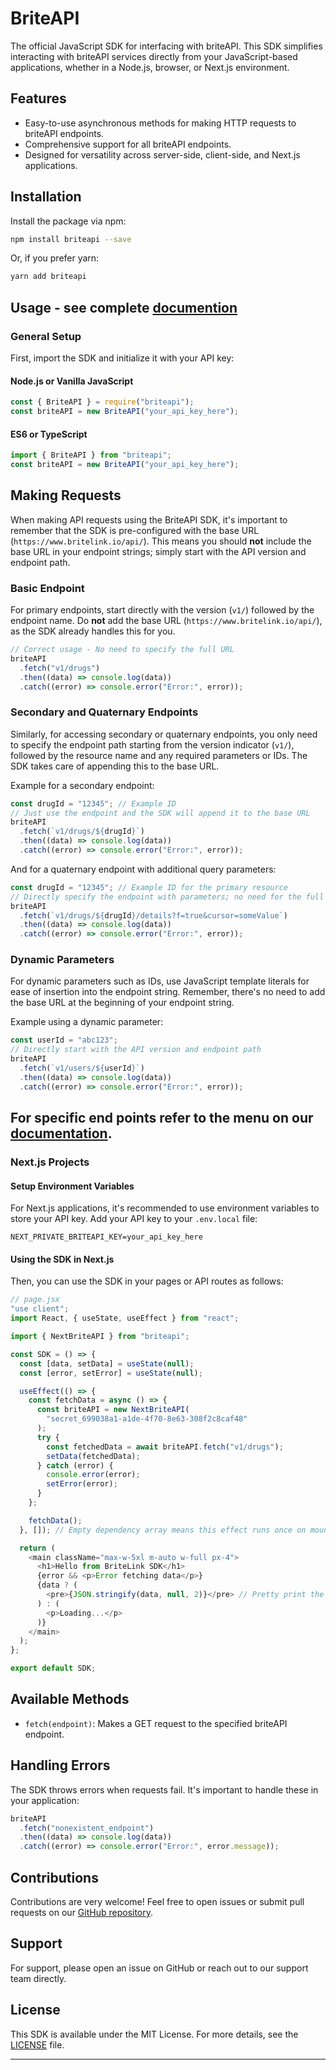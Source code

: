 # BriteAPI

The official JavaScript SDK for interfacing with briteAPI. This SDK simplifies interacting with briteAPI services directly from your JavaScript-based applications, whether in a Node.js, browser, or Next.js environment.

## Features

- Easy-to-use asynchronous methods for making HTTP requests to briteAPI endpoints.
- Comprehensive support for all briteAPI endpoints.
- Designed for versatility across server-side, client-side, and Next.js applications.

## Installation

Install the package via npm:

```bash
npm install briteapi --save
```

Or, if you prefer yarn:

```bash
yarn add briteapi
```

## Usage - see complete [documention](https://docs.britelink.io/)

### General Setup

First, import the SDK and initialize it with your API key:

#### Node.js or Vanilla JavaScript

```javascript
const { BriteAPI } = require("briteapi");
const briteAPI = new BriteAPI("your_api_key_here");
```

#### ES6 or TypeScript

```javascript
import { BriteAPI } from "briteapi";
const briteAPI = new BriteAPI("your_api_key_here");
```

## Making Requests

When making API requests using the BriteAPI SDK, it's important to remember that the SDK is pre-configured with the base URL (`https://www.britelink.io/api/`). This means you should **not** include the base URL in your endpoint strings; simply start with the API version and endpoint path.

### Basic Endpoint

For primary endpoints, start directly with the version (`v1/`) followed by the endpoint name. Do **not** add the base URL (`https://www.britelink.io/api/`), as the SDK already handles this for you.

```javascript
// Correct usage - No need to specify the full URL
briteAPI
  .fetch("v1/drugs")
  .then((data) => console.log(data))
  .catch((error) => console.error("Error:", error));
```

### Secondary and Quaternary Endpoints

Similarly, for accessing secondary or quaternary endpoints, you only need to specify the endpoint path starting from the version indicator (`v1/`), followed by the resource name and any required parameters or IDs. The SDK takes care of appending this to the base URL.

Example for a secondary endpoint:

```javascript
const drugId = "12345"; // Example ID
// Just use the endpoint and the SDK will append it to the base URL
briteAPI
  .fetch(`v1/drugs/${drugId}`)
  .then((data) => console.log(data))
  .catch((error) => console.error("Error:", error));
```

And for a quaternary endpoint with additional query parameters:

```javascript
const drugId = "12345"; // Example ID for the primary resource
// Directly specify the endpoint with parameters; no need for the full URL
briteAPI
  .fetch(`v1/drugs/${drugId}/details?f=true&cursor=someValue`)
  .then((data) => console.log(data))
  .catch((error) => console.error("Error:", error));
```

### Dynamic Parameters

For dynamic parameters such as IDs, use JavaScript template literals for ease of insertion into the endpoint string. Remember, there's no need to add the base URL at the beginning of your endpoint string.

Example using a dynamic parameter:

```javascript
const userId = "abc123";
// Directly start with the API version and endpoint path
briteAPI
  .fetch(`v1/users/${userId}`)
  .then((data) => console.log(data))
  .catch((error) => console.error("Error:", error));
```

## For specific end points refer to the menu on our [documentation](docs.britelink.io).

### Next.js Projects

#### Setup Environment Variables

For Next.js applications, it's recommended to use environment variables to store your API key. Add your API key to your `.env.local` file:

```
NEXT_PRIVATE_BRITEAPI_KEY=your_api_key_here
```

#### Using the SDK in Next.js

Then, you can use the SDK in your pages or API routes as follows:

```javascript
// page.jsx
"use client";
import React, { useState, useEffect } from "react";

import { NextBriteAPI } from "briteapi";

const SDK = () => {
  const [data, setData] = useState(null);
  const [error, setError] = useState(null);

  useEffect(() => {
    const fetchData = async () => {
      const briteAPI = new NextBriteAPI(
        "secret_699038a1-a1de-4f70-8e63-308f2c8caf48"
      );
      try {
        const fetchedData = await briteAPI.fetch("v1/drugs");
        setData(fetchedData);
      } catch (error) {
        console.error(error);
        setError(error);
      }
    };

    fetchData();
  }, []); // Empty dependency array means this effect runs once on mount

  return (
    <main className="max-w-5xl m-auto w-full px-4">
      <h1>Hello from BriteLink SDK</h1>
      {error && <p>Error fetching data</p>}
      {data ? (
        <pre>{JSON.stringify(data, null, 2)}</pre> // Pretty print the JSON data
      ) : (
        <p>Loading...</p>
      )}
    </main>
  );
};

export default SDK;
```

## Available Methods

- `fetch(endpoint)`: Makes a GET request to the specified briteAPI endpoint.

## Handling Errors

The SDK throws errors when requests fail. It's important to handle these in your application:

```javascript
briteAPI
  .fetch("nonexistent_endpoint")
  .then((data) => console.log(data))
  .catch((error) => console.error("Error:", error.message));
```

## Contributions

Contributions are very welcome! Feel free to open issues or submit pull requests on our [GitHub repository](https://github.com/britelink/briteapi/tree/main/BriteAP).

## Support

For support, please open an issue on GitHub or reach out to our support team directly.

## License

This SDK is available under the MIT License. For more details, see the [LICENSE](https://github.com/britelink/briteapi/tree/main/BriteAP) file.

---
